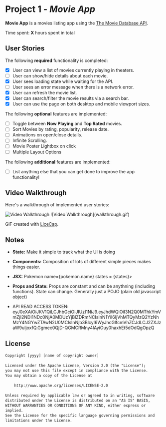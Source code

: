 # Project 1 - *Movie App*

**Movie App** is a movies listing app using the [The Movie Database API](http://docs.themoviedb.apiary.io/#).

Time spent: **X** hours spent in total

## User Stories

The following **required** functionality is completed:

- [x] User can view a list of movies currently playing in theaters.
- [ ] User can show/hide details about each movie.
- [x] User sees loading state while waiting for the API.
- [ ] User sees an error message when there is a network error.
- [x] User can refresh the movie list.
- [x] User can search/filter the movie results via a search bar.
- [x] User can use the page on both desktop and mobile viewport sizes.

The following **optional** features are implemented:

- [ ] Toggle between **Now Playing** and **Top Rated** movies.
- [ ] Sort Movies by rating, popularity, release date.
- [ ] Animations on open/close details.
- [ ] Infinite Scrolling.
- [ ] Movie Poster Lightbox on click
- [ ] Multiple Layout Options

The following **additional** features are implemented:

- [ ] List anything else that you can get done to improve the app functionality!

## Video Walkthrough

Here's a walkthrough of implemented user stories:

<img src='https://i.imgur.com/3uF7LZW.gif' title='Video Walkthrough' width='' alt='Video Walkthrough' />
![Video Walkthrough](walkthrough.gif)

GIF created with [LiceCap](http://www.cockos.com/licecap/).

## Notes

- **State:** Make it simple to track what the UI is doing
- **Components:** Composition of lots of different simple pieces makes things easier.
- **JSX:** Pokemon name={pokemon.name}
states = {states}>

- **Props and State:** Props are constant and can be anythning (including functions). State can change. Generally just a POJO (plain old javascript object)

- API READ ACCESS TOKEN: eyJ0eXAiOiJKV1QiLCJhbGciOiJIUzI1NiJ9.eyJhdWQiOiI3N2Q0MThkYmVmZjI2NDI1NDc0NjA0MDUzYjBlZDRmNCIsInN1YiI6IjVhMTQyMzQ2YzNhMzY4NGYwZTAwN2U0MCIsInNjb3BlcyI6WyJhcGlfcmVhZCJdLCJ2ZXJzaW9uIjoxfQ.Ggmec0QjD-QGMCRMny4lAyiOuy0haxhEt5dOdQgOpzQ


## License

    Copyright [yyyy] [name of copyright owner]

    Licensed under the Apache License, Version 2.0 (the "License");
    you may not use this file except in compliance with the License.
    You may obtain a copy of the License at

        http://www.apache.org/licenses/LICENSE-2.0

    Unless required by applicable law or agreed to in writing, software
    distributed under the License is distributed on an "AS IS" BASIS,
    WITHOUT WARRANTIES OR CONDITIONS OF ANY KIND, either express or implied.
    See the License for the specific language governing permissions and
    limitations under the License.

